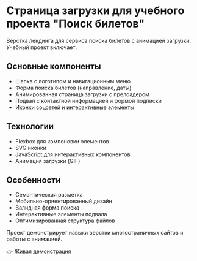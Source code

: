 # Страница загрузки для учебного проекта "Поиск билетов"

Верстка лендинга для сервиса поиска билетов с анимацией загрузки. Учебный проект включает:

## Основные компоненты
- Шапка с логотипом и навигационным меню
- Форма поиска билетов (направление, даты)
- Анимированная страница загрузки с прелоадером
- Подвал с контактной информацией и формой подписки
- Иконки соцсетей и интерактивные элементы

## Технологии
- Flexbox для компоновки элементов
- SVG иконки
- JavaScript для интерактивных компонентов
- Анимация загрузки (GIF)

## Особенности
- Семантическая разметка
- Мобильно-ориентированный дизайн
- Валидная форма поиска
- Интерактивные элементы подвала
- Оптимизированная структура файлов

Проект демонстрирует навыки верстки многостраничных сайтов и работы с анимацией.

👉 [Живая демонстрация](https://kiberwitch.github.io/Loading-poezd/) 
